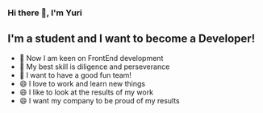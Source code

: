 ### Hi there 👋, I'm Yuri

## I'm a student and I want to become a Developer!
- 🔭 Now I am keen on FrontEnd development
- 🌱 My best skill is diligence and perseverance
- 👯 I want to have a good fun team! 
- 😄 I love to work and learn new things
- 😄 I like to look at the results of my work
- 😄 I want my company to be proud of my results
